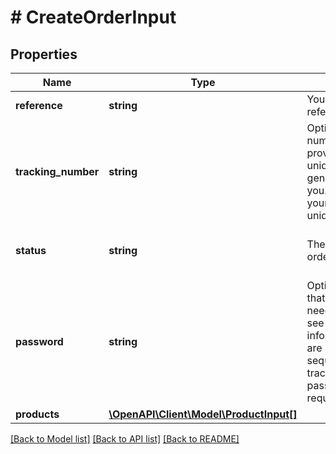 # # CreateOrderInput

## Properties

Name | Type | Description | Notes
------------ | ------------- | ------------- | -------------
**reference** | **string** | Your order reference. | [optional]
**tracking_number** | **string** | Optional tracking number. If not provided or not unique, we will generate one for you. Must start with your companies unique identifier. | [optional]
**status** | **string** | The status of this order. | [optional] [default to 'created']
**password** | **string** | Optional password that the user will need to supply to see the tracking information. If you are using sequential/numerical tracking numbers, a password is required. | [optional]
**products** | [**\OpenAPI\Client\Model\ProductInput[]**](ProductInput.md) |  | [optional]

[[Back to Model list]](../../README.md#models) [[Back to API list]](../../README.md#endpoints) [[Back to README]](../../README.md)
